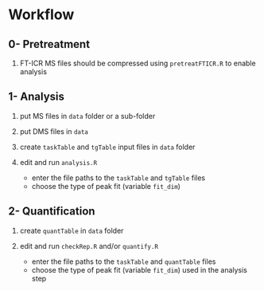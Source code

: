 # Workflow

## 0- Pretreatment

1.  FT-ICR MS files should be compressed using `pretreatFTICR.R` to
    enable analysis

## 1- Analysis

1.  put MS files in `data` folder or a sub-folder

2.  put DMS files in `data`

3.  create `taskTable` and `tgTable` input files in `data` folder

4.  edit and run `analysis.R`

    -   enter the file paths to the `taskTable` and `tgTable` files  
    -   choose the type of peak fit (variable `fit_dim`)

## 2- Quantification

1.  create `quantTable` in `data` folder

2.  edit and run `checkRep.R` and/or `quantify.R`

    -   enter the file paths to the `taskTable` and `quantTable` files  
    -   choose the type of peak fit (variable `fit_dim`) used in the
        analysis step


